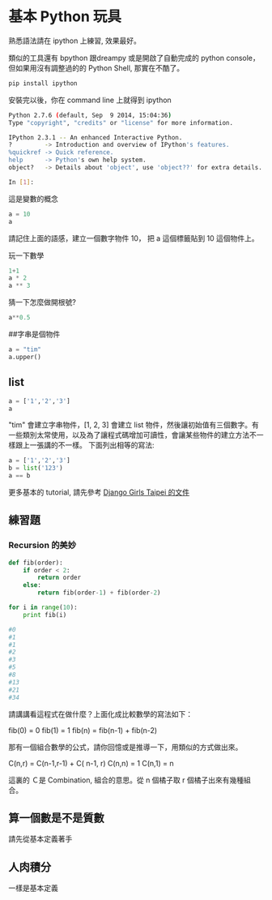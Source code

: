 # 基本 Python 玩具

熟悉語法請在 ipython 上練習, 效果最好。

類似的工具還有 bpython 跟dreampy 或是開啟了自動完成的 python  console，但如果用沒有調整過的的 Python Shell, 那實在不酷了。

```bash
pip install ipython
```

安裝完以後，你在 command line 上就得到 ipython
```bash
Python 2.7.6 (default, Sep  9 2014, 15:04:36)
Type "copyright", "credits" or "license" for more information.

IPython 2.3.1 -- An enhanced Interactive Python.
?         -> Introduction and overview of IPython's features.
%quickref -> Quick reference.
help      -> Python's own help system.
object?   -> Details about 'object', use 'object??' for extra details.

In [1]:
```

這是變數的概念
```python
a = 10
a
```
請記住上面的語感，建立一個數字物件 10， 把 a 這個標籤貼到 10 這個物件上。

玩一下數學
```python
1+1
a * 2
a ** 3
```

猜一下怎麼做開根號?
```python
a**0.5
```

##字串是個物件

```python
a = "tim"
a.upper()
```

## list
```python
a = ['1','2','3']
a
```


"tim" 會建立字串物件，[1, 2, 3] 會建立 list 物件，然後讓初始值有三個數字。有一些類別太常使用，以及為了讓程式碼增加可讀性，會讓某些物件的建立方法不一樣跟上一張講的不一樣。 下面列出相等的寫法:

```python
a = ['1','2','3']
b = list('123')
a == b
```

更多基本的 tutorial, 請先參考 [Django Girls Taipei 的文件](http://djangogirlstaipei.herokuapp.com/tutorials/python/)


## 練習題

### Recursion 的美妙
```python
def fib(order):
    if order < 2:
        return order
    else:
        return fib(order-1) + fib(order-2)

for i in range(10):
    print fib(i)

#0
#1
#1
#2
#3
#5
#8
#13
#21
#34
```

請講講看這程式在做什麼？上面化成比較數學的寫法如下：

fib(0) = 0
fib(1) = 1
fib(n) = fib(n-1) + fib(n-2)

那有一個組合數學的公式，請你回憶或是推導一下，用類似的方式做出來。

C(n,r) = C(n-1,r-1) + C( n-1, r)
C(n,n) = 1
C(n,1) = n


這裏的 Ｃ是 Combination, 組合的意思。從 n 個橘子取 r 個橘子出來有幾種組合。

## 算一個數是不是質數

請先從基本定義著手

## 人肉積分

一樣是基本定義
